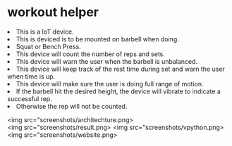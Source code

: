 # workout helper

<li>This is a IoT device. 
<li>This is deviced is to be mounted on barbell when doing. 
<li>Squat or Bench Press. 
<li> This device will count the number of reps and sets.
<li>This device will warn the user when the barbell is unbalanced.
<li>This device will keep track of the rest time during set and warn the user when time is up. 
<li>This device will make sure the user is doing full range of motion.
<li>If the barbell hit the desired height, the device will vibrate to indicate a successful rep. 
<li>Otherwise the rep will not be counted. 
 

 <img src="screenshots/architechture.png>     
 <img src="screenshots/result.png>
 <img src="screenshots/vpython.png>
 <img src="screenshots/website.png>









